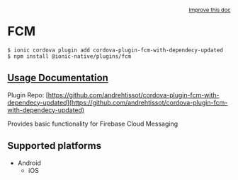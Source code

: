 <a style="float:right;font-size:12px;" href="http://github.com/danielsogl/awesome-cordova-plugins/edit/master/src/@awesome-cordova-plugins/plugins/fcm/index.ts#L70">
  Improve this doc
</a>

# FCM

```
$ ionic cordova plugin add cordova-plugin-fcm-with-dependecy-updated
$ npm install @ionic-native/plugins/fcm
```

## [Usage Documentation](https://ionicframework.com/docs/native/fcm/)

Plugin Repo: [https://github.com/andrehtissot/cordova-plugin-fcm-with-dependecy-updated](https://github.com/andrehtissot/cordova-plugin-fcm-with-dependecy-updated)

Provides basic functionality for Firebase Cloud Messaging

## Supported platforms

- Android
  - iOS
  


